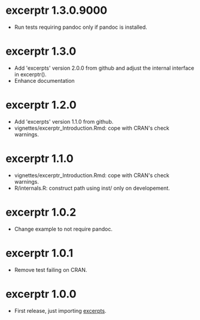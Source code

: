 # excerptr 1.3.0.9000

* Run tests requiring pandoc only if pandoc is installed.

# excerptr 1.3.0

* Add 'excerpts' version 2.0.0 from github and adjust the internal interface in
  excerptr().
* Enhance documentation

# excerptr 1.2.0

* Add 'excerpts' version 1.1.0 from github.
* vignettes/excerptr_Introduction.Rmd: cope with CRAN's check warnings.

# excerptr 1.1.0

* vignettes/excerptr_Introduction.Rmd: cope with CRAN's check warnings.
* R/internals.R: construct path using inst/ only on developement.

# excerptr 1.0.2

* Change example to not require pandoc.

# excerptr 1.0.1

* Remove test failing on CRAN.

# excerptr 1.0.0

* First release, just importing [excerpts](https://github.com/fvafrCU/excerpts).
